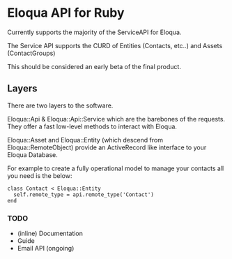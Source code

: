 # Eloqua API for Ruby

Currently supports the majority of the ServiceAPI for Eloqua.

The Service API supports the CURD of Entities (Contacts, etc..) and Assets (ContactGroups)

This should be considered an early beta of the final product.

## Layers

There are two layers to the software.

Eloqua::Api & Eloqua::Api::Service which are the barebones of the requests.
They offer a fast low-level methods to interact with Eloqua.

Eloqua::Asset and Eloqua::Entity (which descend from Eloqua::RemoteObject) provide an ActiveRecord like
interface to your Eloqua Database.

For example to create a fully operational model to manage your contacts all you need is the below:

    class Contact < Eloqua::Entity
      self.remote_type = api.remote_type('Contact')
    end

### TODO

  - (inline) Documentation
  - Guide
  - Email API (ongoing)
